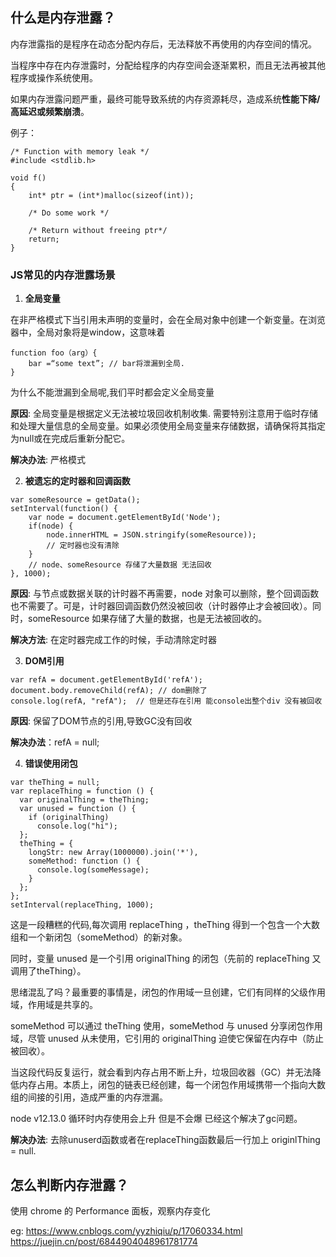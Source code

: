 ## 什么是内存泄露？

内存泄露指的是程序在动态分配内存后，无法释放不再使用的内存空间的情况。

当程序中存在内存泄露时，分配给程序的内存空间会逐渐累积，而且无法再被其他程序或操作系统使用。

如果内存泄露问题严重，最终可能导致系统的内存资源耗尽，造成系统**性能下降/高延迟或频繁崩溃**。

例子：
```
/* Function with memory leak */
#include <stdlib.h>

void f()
{
    int* ptr = (int*)malloc(sizeof(int));

    /* Do some work */

    /* Return without freeing ptr*/
    return;
}
```

### JS常见的内存泄露场景

1. **全局变量**

在非严格模式下当引用未声明的变量时，会在全局对象中创建一个新变量。在浏览器中，全局对象将是window，这意味着
```
function foo（arg）{ 
    bar =“some text”; // bar将泄漏到全局.
}
```
为什么不能泄漏到全局呢,我们平时都会定义全局变量

**原因**: 全局变量是根据定义无法被垃圾回收机制收集. 需要特别注意用于临时存储和处理大量信息的全局变量。如果必须使用全局变量来存储数据，请确保将其指定为null或在完成后重新分配它。

**解决办法**: 严格模式

2. **被遗忘的定时器和回调函数**

```
var someResource = getData();
setInterval(function() {
    var node = document.getElementById('Node');
    if(node) {
        node.innerHTML = JSON.stringify(someResource));
        // 定时器也没有清除
    }
    // node、someResource 存储了大量数据 无法回收
}, 1000);
```
**原因**: 与节点或数据关联的计时器不再需要，node 对象可以删除，整个回调函数也不需要了。可是，计时器回调函数仍然没被回收（计时器停止才会被回收）。同时，someResource 如果存储了大量的数据，也是无法被回收的。

**解决方法**: 在定时器完成工作的时候，手动清除定时器

3. **DOM引用**

```
var refA = document.getElementById('refA');
document.body.removeChild(refA); // dom删除了
console.log(refA, "refA");  // 但是还存在引用 能console出整个div 没有被回收
```
**原因**: 保留了DOM节点的引用,导致GC没有回收

**解决办法**：refA = null;

4. **错误使用闭包**

```
var theThing = null;
var replaceThing = function () {
  var originalThing = theThing;
  var unused = function () {
    if (originalThing)
      console.log("hi");
  };
  theThing = {
    longStr: new Array(1000000).join('*'),
    someMethod: function () {
      console.log(someMessage);
    }
  };
};
setInterval(replaceThing, 1000);
```
这是一段糟糕的代码,每次调用 replaceThing ，theThing 得到一个包含一个大数组和一个新闭包（someMethod）的新对象。

同时，变量 unused 是一个引用 originalThing 的闭包（先前的 replaceThing 又调用了theThing）。

思绪混乱了吗？最重要的事情是，闭包的作用域一旦创建，它们有同样的父级作用域，作用域是共享的。

someMethod 可以通过 theThing 使用，someMethod 与 unused 分享闭包作用域，尽管 unused 从未使用，它引用的 originalThing 迫使它保留在内存中（防止被回收）。

当这段代码反复运行，就会看到内存占用不断上升，垃圾回收器（GC）并无法降低内存占用。本质上，闭包的链表已经创建，每一个闭包作用域携带一个指向大数组的间接的引用，造成严重的内存泄漏。

node v12.13.0 循环时内存使用会上升 但是不会爆 已经这个解决了gc问题。

**解决办法**: 去除unuserd函数或者在replaceThing函数最后一行加上 originlThing = null.

## 怎么判断内存泄露？

使用 chrome 的 Performance 面板，观察内存变化

eg: https://www.cnblogs.com/yyzhiqiu/p/17060334.html
https://juejin.cn/post/6844904048961781774

